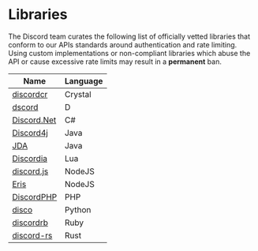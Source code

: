 # Libraries

The Discord team curates the following list of officially vetted libraries that conform to our APIs standards around authentication and rate limiting. Using custom implementations or non-compliant libraries which abuse the API or cause excessive rate limits may result in a **permanent** ban.

| Name | Language |
|------|----------|
| [discordcr](https://github.com/meew0/discordcr) | Crystal |
| [dscord](https://github.com/b1naryth1ef/dscord) | D |
| [Discord.Net](https://github.com/RogueException/Discord.Net) | C# |
| [Discord4j](https://github.com/austinv11/Discord4J) | Java |
| [JDA](https://github.com/DV8FromTheWorld/JDA) | Java |
| [Discordia](https://github.com/SinisterRectus/Discordia) | Lua |
| [discord.js](https://github.com/hydrabolt/discord.js) | NodeJS |
| [Eris](https://github.com/abalabahaha/eris) | NodeJS |
| [DiscordPHP](https://github.com/teamreflex/DiscordPHP) | PHP |
| [disco](https://github.com/b1naryth1ef/disco) | Python |
| [discordrb](https://github.com/meew0/discordrb) | Ruby |
| [discord-rs](https://github.com/SpaceManiac/discord-rs) | Rust |
